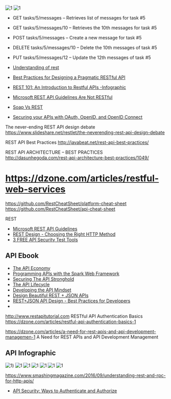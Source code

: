 
![1](http://networkop.co.uk/images/rest-crud.png)
![1](http://blog.ciaranoconnor.me/content/images/2016/02/RESTful-API-design-1014x457.jpg)


* GET tasks/5/messages – Retrieves list of messages for task #5
* GET tasks/5/messages/10 – Retrieves the 10th messages for task #5
* POST tasks/5/messages – Create a new message for task #5
* DELETE tasks/5/messages/10 – Delete the 10th messages of task #5
* PUT tasks/5/messages/12 – Update the 12th messages of task #5


* [Understanding of rest](https://scotch.io/bar-talk/a-quick-understanding-of-rest)
* [Best Practices for Designing a Pragmatic RESTful API](http://www.vinaysahni.com/best-practices-for-a-pragmatic-restful-api)
* [REST 101: An Introduction to Restful APIs -Infographic](https://dzone.com/articles/rest-101-an-introduction-to-restful-apis-infograph)
* [Microsoft REST API Guidelines Are Not RESTful](https://www.infoq.com/news/2016/07/microsoft-rest-api)
* [Soap Vs REST](http://nordicapis.com/rest-vs-soap-nordic-apis-infographic-comparison/)
* [Securing your APIs with OAuth, OpenID, and OpenID Connect](http://www.slideshare.net/lobster1234/securing-your-apis-with-oauth-openid-and-openid-connect)

The never-ending REST API design debate
https://www.slideshare.net/restlet/the-neverending-rest-api-design-debate

REST API Best Practices
http://javabeat.net/rest-api-best-practices/

REST API ARCHITECTURE – BEST PRACTICES
http://dasunhegoda.com/rest-api-architecture-best-practices/1049/

# https://dzone.com/articles/restful-web-services

https://github.com/RestCheatSheet/platform-cheat-sheet
https://github.com/RestCheatSheet/api-cheat-sheet

REST
* [Microsoft REST API Guidelines](https://github.com/Microsoft/api-guidelines/blob/master/Guidelines.md)
* [REST Design - Choosing the Right HTTP Method](http://codeahoy.com/2016/07/04/rest-design-choosing-the-right-http-method)
* [3 FREE API Security Test Tools](https://www.joecolantonio.com/2016/07/19/3-free-api-security-tools/)

## API Ebook
* [The API Economy](http://nordicapis.com/wp-content/uploads/theapieconomy.pdf)
* [Programming APIs with the Spark Web Framework](http://nordicapis.com/wp-content/uploads/using-spark-java-to-program-apis.pdf)
* [Securing The API Stronghold](http://nordicapis.com/wp-content/uploads/securing-the-api-stronghold.pdf)
* [The API Lifecycle](http://nordicapis.com/wp-content/uploads/theapilifecycle.pdf)
* [Developing the API Mindset](http://nordicapis.com/wp-content/uploads/developingtheapimindset.pdf)
* [Design Beautiful REST + JSON APIs](http://www.slideshare.net/stormpath/rest-jsonapis)
* [REST+JSON API Design - Best Practices for Developers](https://www.youtube.com/watch?v=hdSrT4yjS1g)
* 
http://www.restapitutorial.com
RESTful API Authentication Basics
https://dzone.com/articles/restful-api-authentication-basics-1


https://dzone.com/articles/a-need-for-rest-apis-and-api-development-managemen-1
A Need for REST APIs and API Development Management


## API Infographic
![1](http://www.platform28.com/wp-content/uploads/2015/02/Infographic-3.png))
![1](http://d27n205l7rookf.cloudfront.net/wp-content/uploads/2015/01/API-Infographic-Final.jpg)
![1](http://blog.smartbear.com/wp-content/uploads/2016/08/REST-101-Infographic-Final.png)
![1](https://www.api2cart.com/wp-content/uploads/2015/07/JSON-REST-vs-XML-SOAP.png)
![1](http://media02.hongkiat.com/rest-restful-api-dev/01-restful-rest-diagram-api.jpg)
![1](https://s-media-cache-ak0.pinimg.com/564x/8d/9e/33/8d9e33a75699e3dc95eaf1f00e547ab5.jpg)
![1](https://657cea1304d5d92ee105-33ee89321dddef28209b83f19f06774f.ssl.cf1.rackcdn.com/Cloud_DNS_Infographic-1-71149d726aad5000c246d7303d0fd9055e00ee46fef088768a311c073f61dfc5.png)

https://www.smashingmagazine.com/2016/09/understanding-rest-and-rpc-for-http-apis/
* [API Security: Ways to Authenticate and Authorize](https://dzone.com/articles/api-security-ways-to-authenticate-and-authorize)
